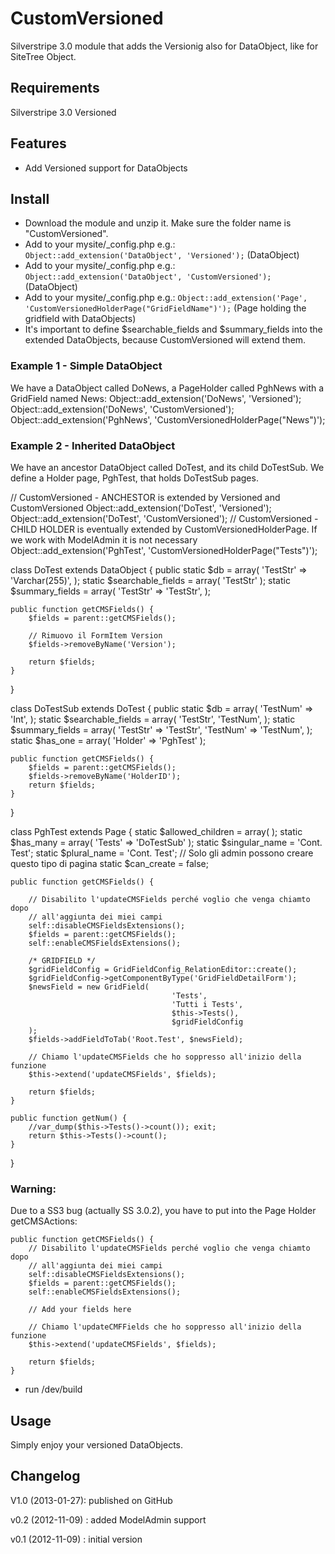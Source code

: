 # CustomVersioned

Silverstripe 3.0 module that adds the Versionig also for DataObject, like for SiteTree Object.

## Requirements

Silverstripe 3.0
Versioned

## Features

- Add Versioned support for DataObjects

## Install

- Download the module and unzip it. Make sure the folder name is "CustomVersioned".
- Add to your mysite/_config.php e.g.: `Object::add_extension('DataObject', 'Versioned');` (DataObject)
- Add to your mysite/_config.php e.g.: `Object::add_extension('DataObject', 'CustomVersioned');` (DataObject)
- Add to your mysite/_config.php e.g.: `Object::add_extension('Page', 'CustomVersionedHolderPage("GridFieldName")');` (Page holding the gridfield with DataObjects)
- It's important to define $searchable_fields and $summary_fields into the extended DataObjects, because CustomVersioned will extend them.

### Example 1 - Simple DataObject
We have a DataObject called DoNews, a PageHolder called PghNews with a GridField named News:
Object::add_extension('DoNews', 'Versioned');
Object::add_extension('DoNews', 'CustomVersioned');
Object::add_extension('PghNews', 'CustomVersionedHolderPage("News")');

### Example 2 - Inherited DataObject
We have an ancestor DataObject called DoTest, and its child DoTestSub. We define a Holder page, PghTest, that holds DoTestSub pages.

// CustomVersioned - ANCHESTOR is extended by Versioned and CustomVersioned
Object::add_extension('DoTest', 'Versioned');
Object::add_extension('DoTest', 'CustomVersioned');
// CustomVersioned - CHILD HOLDER is eventually extended by CustomVersionedHolderPage. If we work with ModelAdmin it is not necessary
Object::add_extension('PghTest', 'CustomVersionedHolderPage("Tests")');

class DoTest extends DataObject {
	public static $db = array(
			'TestStr' => 'Varchar(255)',
	);
	static $searchable_fields = array(
			'TestStr'
	);
	static $summary_fields = array(
			'TestStr' => 'TestStr',
	);

	public function getCMSFields() {
		$fields = parent::getCMSFields();

		// Rimuovo il FormItem Version
		$fields->removeByName('Version');

		return $fields;
	}

}

class DoTestSub extends DoTest {
	public static $db = array(
			'TestNum' => 'Int',
	);
	static $searchable_fields = array(
			'TestStr',
			'TestNum',
	);
	static $summary_fields = array(
			'TestStr' => 'TestStr',
			'TestNum' => 'TestNum',
	);
	static $has_one = array(
			'Holder' => 'PghTest'
	);

	public function getCMSFields() {
		$fields = parent::getCMSFields();
		$fields->removeByName('HolderID');
		return $fields;
	}

}

class PghTest extends Page {
	static $allowed_children = array(
	);
	static $has_many = array(
			'Tests' => 'DoTestSub'
	);
	static $singular_name = 'Cont. Test';
	static $plural_name = 'Cont. Test';
	// Solo gli admin possono creare questo tipo di pagina
	static $can_create = false;


	public function getCMSFields() {

		// Disabilito l'updateCMSFields perché voglio che venga chiamto dopo
		// all'aggiunta dei miei campi
		self::disableCMSFieldsExtensions();
		$fields = parent::getCMSFields();
		self::enableCMSFieldsExtensions();
		
		/* GRIDFIELD */
		$gridFieldConfig = GridFieldConfig_RelationEditor::create();
		$gridFieldConfig->getComponentByType('GridFieldDetailForm');
		$newsField = new GridField(
										'Tests',
										'Tutti i Tests',
										$this->Tests(),
										$gridFieldConfig
		);
		$fields->addFieldToTab('Root.Test', $newsField);

		// Chiamo l'updateCMSFields che ho soppresso all'inizio della funzione
		$this->extend('updateCMSFields', $fields);

		return $fields;
	}

	public function getNum() {
		//var_dump($this->Tests()->count()); exit;
		return $this->Tests()->count();
	}
}

### Warning:
Due to a SS3 bug (actually SS 3.0.2), you have to put into the Page Holder getCMSActions:

	public function getCMSFields() {
		// Disabilito l'updateCMSFields perché voglio che venga chiamto dopo
		// all'aggiunta dei miei campi
		self::disableCMSFieldsExtensions();
		$fields = parent::getCMSFields();
		self::enableCMSFieldsExtensions();

		// Add your fields here

		// Chiamo l'updateCMFFields che ho soppresso all'inizio della funzione
		$this->extend('updateCMSFields', $fields);

		return $fields;
	}

- run /dev/build

## Usage
Simply enjoy your versioned DataObjects.

## Changelog

V1.0 (2013-01-27): 
published on GitHub

v0.2 (2012-11-09) : 
added ModelAdmin support

v0.1 (2012-11-09) : 
initial version
